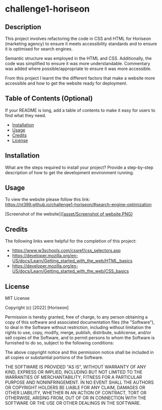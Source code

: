 # challenge1-horiseon

## Description

This project involves refactoring the code in CSS and HTML for Horiseon (marketing agency) to ensure it meets accessibility standards and to ensure it is optimised for search engines. 

Semantic structure was employed in the HTML and CSS. Additionally, the code was simplified to ensure it was more understandable. Commentary was added where possible/appropriate to ensure it was more accessible.

From this project I learnt the the different factors that make a website more accessible and how to get the website ready for deployment. 

## Table of Contents (Optional)

If your README is long, add a table of contents to make it easy for users to find what they need.

- [Installation](#installation)
- [Usage](#usage)
- [Credits](#credits)
- [License](#license)

## Installation

What are the steps required to install your project? Provide a step-by-step description of how to get the development environment running.

## Usage

To view the website please follow this link: https://nt399.github.io/challenge1-horiseon/#search-engine-optimization

[Screenshot of the website]([[asset/Screenshot of website.PNG)](https://github.com/NT399/challenge1-horiseon/blob/main/asset/Screenshot%20of%20website.PN](https://raw.githubusercontent.com/NT399/challenge1-horiseon/main/asset/Screenshot%20of%20website.PNG)G)

## Credits

The following links were helpful for the completion of this project:
- https://www.w3schools.com/cssref/css_selectors.asp
- https://developer.mozilla.org/en-US/docs/Learn/Getting_started_with_the_web/HTML_basics
- https://developer.mozilla.org/en-US/docs/Learn/Getting_started_with_the_web/CSS_basics

## License

MIT License

Copyright (c) [2022] [Horiseon]

Permission is hereby granted, free of charge, to any person obtaining a copy
of this software and associated documentation files (the "Software"), to deal
in the Software without restriction, including without limitation the rights
to use, copy, modify, merge, publish, distribute, sublicense, and/or sell
copies of the Software, and to permit persons to whom the Software is
furnished to do so, subject to the following conditions:

The above copyright notice and this permission notice shall be included in all
copies or substantial portions of the Software.

THE SOFTWARE IS PROVIDED "AS IS", WITHOUT WARRANTY OF ANY KIND, EXPRESS OR
IMPLIED, INCLUDING BUT NOT LIMITED TO THE WARRANTIES OF MERCHANTABILITY,
FITNESS FOR A PARTICULAR PURPOSE AND NONINFRINGEMENT. IN NO EVENT SHALL THE
AUTHORS OR COPYRIGHT HOLDERS BE LIABLE FOR ANY CLAIM, DAMAGES OR OTHER
LIABILITY, WHETHER IN AN ACTION OF CONTRACT, TORT OR OTHERWISE, ARISING FROM,
OUT OF OR IN CONNECTION WITH THE SOFTWARE OR THE USE OR OTHER DEALINGS IN THE
SOFTWARE.
